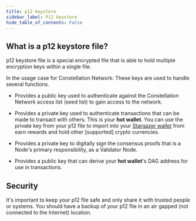 ```yaml
---
title: p12 keystore
sidebar_label: P12 keystore
hide_table_of_contents: False
---
```


## What is a p12 keystore file?

p12 keystore file is a special encrypted file that is able to hold multiple encryption keys within a single file.  

In the usage case for Constellation Network: These keys are used to handle several functions.

- Provides a public key used to authenticate against the Constellation Network access list (seed list) to gain access to the network.

- Provides a private key used to authenticate transactions that can be made to transact with others.  This is your **hot wallet**.  You can use the private key from your p12 file to import into your [Stargazer wallet](/learn/tools-resources/wallets) from earn rewards and hold other [supported] crypto currencies.

- Provides a private key to digitally sign the consensus proofs that is a Node's primary responsibility, as a Validator Node.

- Provides a public key that can derive your **hot wallet**'s DAG address for use in transactions.

## Security 

It's important to keep your p12 file safe and only share it with trusted people or systems.  You should have a backup of your p12 file in an air gapped (not connected to the Internet) location.

